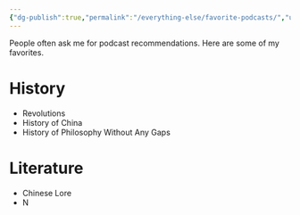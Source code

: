 ```yaml
---
{"dg-publish":true,"permalink":"/everything-else/favorite-podcasts/","updated":"2024-03-13T10:54:50.387+08:00"}
---
```


People often ask me for podcast recommendations. Here are some of my favorites.

# History

- Revolutions
- History of China
- History of Philosophy Without Any Gaps

# Literature

- Chinese Lore
- N